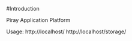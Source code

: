 #Introduction

Piray Application Platform 

Usage: http://localhost/
       http://localhost/storage/
